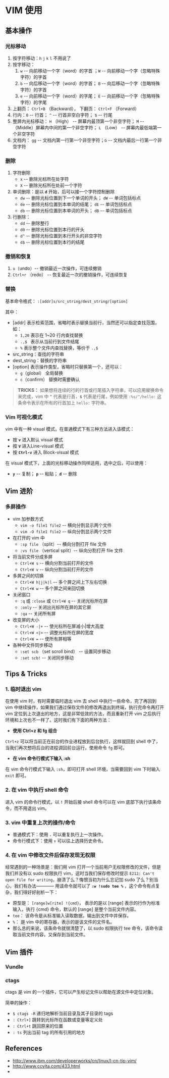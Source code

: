 # VIM 使用


## 基本操作


### 光标移动

1. 按字符移动：`h` `j` `k` `l` 不用说了
2. 按字移动：
    1. `w` -- 向前移动一个字（word）的字首 ；`W` -- 向前移动一个字（忽略特殊字符）的字首
    2. `b` -- 向后移动一个字（word）的字首； `B` -- 向后移动一个字（忽略特殊字符）的字首
    3. `e` -- 向前移动一个字（word）的字尾； `E` -- 向前移动一个字（忽略特殊字符）的字尾
3. 上翻页： `Ctrl+B` （Backward）， 下翻页： `Ctrl+F` （Forward）
4. 行内：`0` -- 行首； `^` -- 行首非空白字符； `$` -- 行尾
5. 整屏内光标移动： `H` （High） -- 屏幕内最顶第一个非空字符； `M`  -- （Middle）屏幕内中间的第一个非空字符； `L` （Low） -- 屏幕内最低端第一个非空字符
6. 文档内： `gg`  -- 文档内第一行第一个非空字符；`G`  -- 文档内最后一行第一个非空字符


### 删除

1. 字符删除
    * `x` -- 删除光标所在处字符
    * `X` -- 删除光标所在处前一个字符
2. 单词删除：是以 **`d`** 开始，后可以接一个字符控制删除
    * `dw` -- 删除光标位置到下一个单词的开头； `dW` -- 单词包括标点
    * `de` -- 删除光标位置到本单词的结尾； `dE` -- 单词包括标点
    * `db` -- 删除光标位置到本单词的开头； `dB` -- 单词包括标点
3. 行删除：
    * `dd` -- 删除整行
    * `d0` -- 删除光标位置到本行的开头
    * `d^` -- 删除光标位置到本行开头的非空字符
    * `d$` -- 删除光标位置到本行的结尾


### 撤销和恢复

1. `u`（undo）-- 撤销最近一次操作，可连续撤销
2. `Ctrl+r` （redo） -- 恢复最近一次的撤销操作，可连续恢复


### 替换

基本命令格式： `:[addr]s/src_string/dest_string/[option]`

其中：

* [addr] 表示检索范围，省略时表示替换当前行，当然还可以指定查找范围，如：
    * `1,20` 表示在 1~20 行内查找替换
    * `.,$ ` 表示从当前行到文件结尾
    * `%` 表示整个文件内查找替换，等价于 `.,$`
* src_string：查找的字符串
* dest_string：替换的字符串
* [option] 表示操作类型，省略时只替换第一个，还可以：
    * `g`（global） 全局替换
    * `c`（confirm） 替换时需要确认

>**TRICKS：** 如果想将连续的行的行首或行尾插入字符串，可以应用替换命令来完成，vim 中 **`^`** 代表是行首，**`$`** 代表是行尾，例如使用 `:%s/^/hello:` 这条命令表示在所有的行首加上 `hello:` 字符串。

### Vim 可视化模式

vim 中有一种 visual 模式，在普通模式下有三种方法进入该模式：

* 按 **`v`** 进入默认 visual 模式
* 按 **`V`** 进入Line-visual 模式
* 按 **`Ctrl-v`** 进入 Block-visual 模式

在 visual 模式下，上面的光标移动操作同样适用，选中之后，可以使用： 

* **`y`** -- 复制；  **`p`** -- 粘贴；  **`d`** -- 删除


## Vim 进阶

### 多屏操作

* vim 加参数方式
    * `vim -o file1 file2` -- 横向分割显示两个文件
    * `vim -O file1 file2` -- 纵向分割显示两个文件
* 在打开的 vim 中
    * `:sp file` （split）-- 横向分割打开 file 文件
    * `:vs file` （vertical split）-- 纵向分割打开 file 文件
* 将当前文件分成多屏
    * `Ctrl+W s` -- 横向分割当前打开的文件
    * `Ctrl+W v` -- 纵向分割当前打开的文件
* 多屏之间的切换
    * `Ctrl+W h|j|k|l` -- 多个屏之间上下左右切换
    * `Ctrl+W w` -- 多个屏之间来回切换
* 关闭窗口
    * `:q` 或 `:close` 或 `Ctrl+W q` -- 关闭光标所在屏
    * `:only` -- 关闭出光标所在屏的其它屏
    * `:qa` -- 关闭所有屏
* 改变屏的大小
    * `Ctrl+W -|+` -- 使光标所在屏减小|增大高度
    * `Ctrl+W <|>` -- 调整光标所在屏的宽度
    * `Ctrl+W =` -- 使所有屏相等
* 各种中文件同步移动
    * `:set scb` （set scroll bind） -- 设置同步移动
    * `:set scb!` -- 关闭同步移动

## Tips & Tricks

### 1. 临时退出 vim

在使用 vim 时，有时需要临时退出 vim 去 shell 中执行一些命令，完了再回到 vim 中继续操作，如果我们通过保存文件的修改再退出到终端，执行完命令再打开 vim 定位到上次退出的地方，这是非常低效的方法，而且重新打开 vim 之后执行环境和上次也不一样了。这时我们有下面的两种方法：

* **使用 Ctrl+z 和 fg 组合**

`Ctrl+z` 可以将当前正在前台的作业进程放到后台执行，这样就回到 shell 中了，当我们再次想将后台的进程调回前台运行，使用命令 `fg` 即可。

* **在 vim 命令行模式下输入 :sh**

在 vim 命令行模式下输入 `:sh`，即可打开 shell 环境，当需要回到 vim 下时输入 `exit` 即可。


### 2. 在 vim 中执行 shell 命令

进入 vim 的命令行模式，以 **`!`** 开始后接 shell 命令可以在 vim 底部下执行该条命令，而不用退出 vim。


### 3. vim 中重复上次的操作/命令

* 普通模式下：使用 **`.`** 可以重复执行上一次操作。
* 命令行模式下：使用 **`↑`** 可以往上选择历史命令。


### 4. 在 vim 中修改文件后保存发现无权限

经常遇到的一种场景是：我们用 vim 打开一个当前用户无权限修改的文件，但是我们并没有以 sudo 权限执行 vim，这时当我们保存修改时提示 `E212: Can't open file for writing`，崩溃了么？悔恨当初为什么忘记加 sudo 了么？别当心，我们有办法———— 用该命令就可以了 **`:w !sudo tee %`** ，这个命令有点复杂，我们得好好剖析一下：

* 原型是： `[range]w[rite] !{cmd}`， 表示的是以 [range] 表示的行作为标准输入，执行 {cmd} 命令，默认的 [range] 是整个当前文件内容。
* `tee`： 该命令是从标准输入读取数据，输出到文件中并保存。
* `%`： 是 vim 中的寄存器，表示的是该文件的文件名。
* 那么总的来说，该条命令就很清楚了，以 sudo 权限执行 tee 命令，该命令读取当前文件内容，又保存到当前文件。


## Vim 插件

### Vundle

### ctags

ctags 是 vim 的一个插件，它可以产生标记文件以帮助在源文件中定位对象。

简单的操作：

* `$ ctags -R`   递归地解析当前目录及其子目录的 tags 
* `: Ctrl+]`  跳转到光标所在函数或变量等定义处
* `: Ctrl+t`  跳回原来的位置
* `: ts`  列出当前 tag 的所有引用的地方

## References

* http://www.ibm.com/developerworks/cn/linux/l-cn-tip-vim/
* http://www.ccvita.com/433.html
* 
